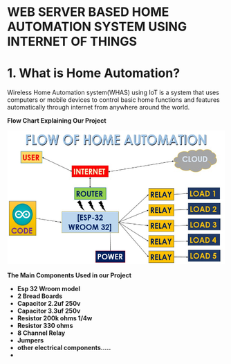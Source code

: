 # WEB SERVER BASED HOME AUTOMATION SYSTEM USING INTERNET OF THINGS


# 1. What is Home Automation?



Wireless Home Automation system(WHAS) using IoT is a system that uses computers or mobile devices to control basic home functions and features automatically through internet from anywhere around the world.

**Flow Chart Explaining Our Project**
<p align="center">
<img src="https://github.com/aniketmarwade/Home-Automation-2021-FInal-Year-Project/blob/main/IMAGES/flow%20chart.jpg?raw=true"
  alt="Size Limit comment in pull request about bundle size changes"
  width="686" height="309">
</p>

**The Main Components Used in our Project**

* **Esp 32 Wroom model**
* **2 Bread Boards**
* **Capacitor 2.2uf 250v**
* **Capacitor 3.3uf 250v**
* **Resistor 200k ohms 1/4w**
* **Resistor 330 ohms**
* **8 Channel Relay**
* **Jumpers**
* **other electrical components.....**
* 

